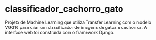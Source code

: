# classificador_cachorro_gato
Projeto de Machine Learning que utiliza Transfer Learning com o modelo VGG16 para criar um classificador de imagens de gatos e cachorros. A interface web foi construída com o framework Django.
